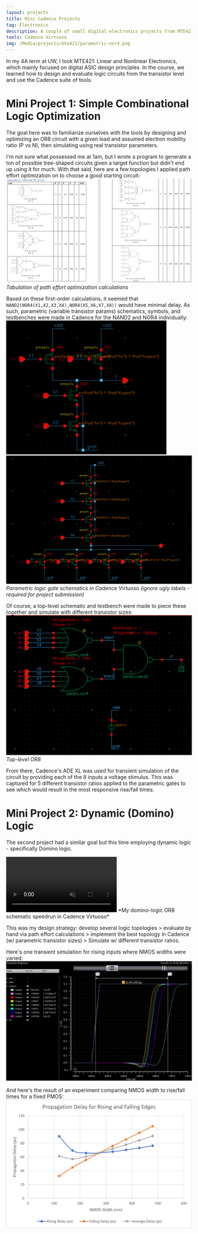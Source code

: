 ```yaml
---
layout: projects
title: Mini Cadence Projects
tag: Electronics
description: A couple of small digital electronics projects from MTE421.
tools: Cadence Virtuoso
img: /Media/projects/mte421/parametric-nor4.png
---
```

In my 4A term at UW, I took MTE421: Linear and Nonlinear Electronics, which mainly focused on digital ASIC design principles. In the course, we learned how to design and evaluate logic circuits from the transistor level and use the Cadence suite of tools.

# Mini Project 1: Simple Combinational Logic Optimization
The goal here was to familiarize ourselves with the tools by designing and optimizing an OR8 circuit with a given load and assumed electron mobility ratio (P vs N), then simulating using real transistor parameters.

I'm not sure what possessed me at 1am, but I wrote a program to generate a ton of possible tree-shaped circuits given a target function but didn't end up using it for much. With that said, here are a few topologies I applied path effort optimization on to choose a good starting circuit:
<img src="/Media/projects/mte421/mini-project1-appendixb.png">
*Tabulation of path effort optimization calculations*

Based on these first-order calculations, it seemed that `NAND2(NOR4(X1,X2,X3,X4),NOR4(X5,X6,X7,X8))` would have minimal delay. As such, parametric (variable transistor params) schematics, symbols, and testbenches were made in Cadence for the NAND2 and NOR4 individually:
<img src="/Media/projects/mte421/parametric-nand2.png">
<img src="/Media/projects/mte421/parametric-nor4.png">
*Parametric logic gate schematics in Cadence Virtuoso (ignore ugly labels - required for project submission)*

Of course, a top-level schematic and testbench were made to piece these together and simulate with different transistor sizes:
<img src="/Media/projects/mte421/OR8.png">
*Top-level OR8*

From there, Cadence's ADE XL was used for transient simulation of the circuit by providing each of the 8 inputs a voltage stimulus. This was captured for 5 different transistor ratios applied to the parametric gates to see which would result in the most responsive rise/fall times.

# Mini Project 2: Dynamic (Domino) Logic
The second project had a similar goal but this time employing dynamic logic - specifically Domino logic.

<video autoplay loop muted playsinline>
 <source src="/Media/projects/mte421/virtuoso_dyn_or8.mp4" type="video/mp4">
</video>
*My domino-logic OR8 schematic speedrun in Cadence Virtuoso*

This was my design strategy: develop several logic topologies > evaluate by hand via path effort calculations > implement the best topology in Cadence (w/ parametric transistor sizes) > Simulate w/ different transistor ratios. 

Here's one transient simulation for rising inputs where NMOS widths were varied:
<img src="/Media/projects/mte421/dynOR8_rising_sim.png">

And here's the result of an experiment comparing NMOS width to rise/fall times for a fixed PMOS:
<img src="/Media/projects/mte421/dynOR8_delay_optim.png">
